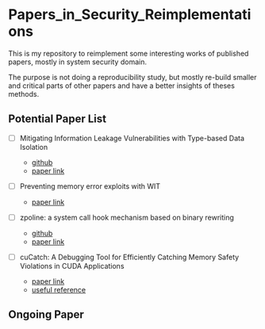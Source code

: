 # Papers_in_Security_Reimplementations

This is my repository to reimplement some interesting works of published papers, mostly in system
security domain.

The purpose is not doing a reproducibility study, but mostly re-build smaller and critical parts of
other papers and have a better insights of theses methods.


## Potential Paper List

- [ ] Mitigating Information Leakage Vulnerabilities with Type-based Data Isolation
  - [github](https://github.com/vusec/typeisolation)
  - [paper link](https://ieeexplore.ieee.org/stamp/stamp.jsp?tp=&arnumber=9833675)
  
- [ ] Preventing memory error exploits with WIT
  - [paper link](https://ieeexplore.ieee.org/stamp/stamp.jsp?tp=&arnumber=4531158)

- [ ] zpoline: a system call hook mechanism based on binary rewriting
  - [github](https://github.com/yasukata/zpoline)
  - [paper link](https://www.usenix.org/conference/atc23/presentation/yasukata)

- [ ] cuCatch: A Debugging Tool for Efficiently Catching Memory Safety Violations in CUDA 
Applications
  - [paper link](https://dl.acm.org/doi/abs/10.1145/3591225)
  - [useful reference](https://www.aussieai.com/research/cuda)

## Ongoing Paper



## 
